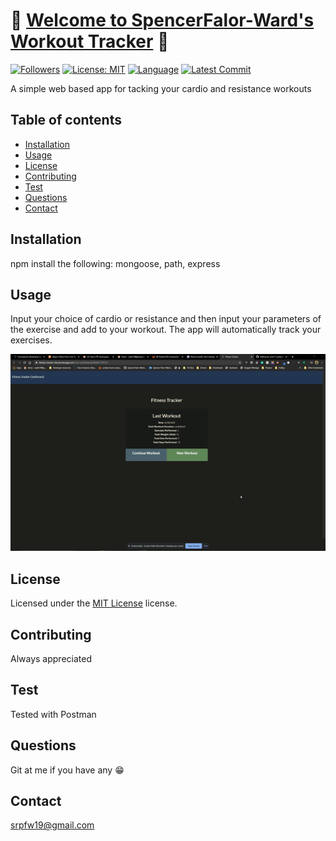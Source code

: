 # :nut_and_bolt: [Welcome to SpencerFalor-Ward's Workout Tracker](https://fitness-tracker-sfw.herokuapp.com/) :nut_and_bolt:

[![Followers](https://img.shields.io/github/followers/SpencerFalor-Ward?style=social)](https://github.com/SpencerFalor-Ward?tab=followers) [![License: MIT](https://img.shields.io/badge/License-MIT-yellow.svg)](https://opensource.org/licenses/MIT) [![Language](https://img.shields.io/github/languages/top/SpencerFalor-Ward/hw-unit17-workoutTracker)](https://github.com/SpencerFalor-Ward/hw-unit17-workoutTracker/search?l=javascript) [![Latest Commit](https://img.shields.io/github/last-commit/SpencerFalor-Ward/hw-unit17-workoutTracker)](https://github.com/SpencerFalor-Ward/hw-unit17-workoutTracker/graphs/commit-activity)

A simple web based app for tacking your cardio and resistance workouts

## Table of contents

-   [Installation](#Installation)
-   [Usage](#Usage)
-   [License](#License)
-   [Contributing](#Contributing)
-   [Test](#Test)
-   [Questions](#Questions)
-   [Contact](#Contact)

## Installation

npm install the following: mongoose, path, express

## Usage

Input your choice of cardio or resistance and then input your parameters of the exercise and add to your workout. The app will automatically track your exercises.

![Workout tracker demo](./fitnessTracker.gif)

## License

Licensed under the [MIT License](https://choosealicense.com/licenses/mit/) license.

## Contributing

Always appreciated

## Test

Tested with Postman

## Questions

Git at me if you have any :grin:

## Contact

srpfw19@gmail.com
